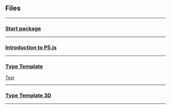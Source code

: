 ## Files

---

### [Start package](documents/start.zip)

---

### [Introduction to P5.js](documents/Introduction_to_P5.js.pdf)

---

### [Type Template](documents/type_template.zip)
[Test](apps/test)

---

### [Type Template 3D](documents/type_template_3d.zip)

---

